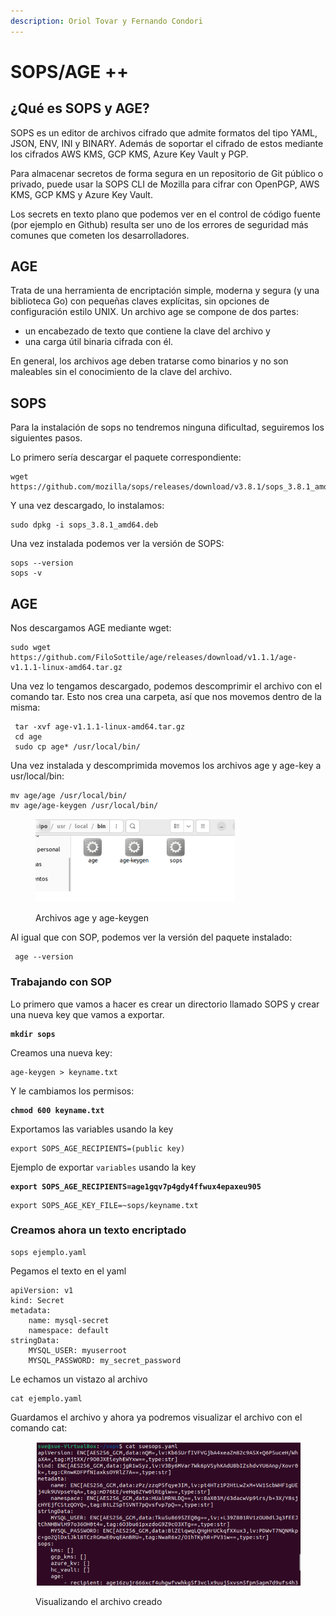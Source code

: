 ```yaml
---
description: Oriol Tovar y Fernando Condori
---
```


# SOPS/AGE ++

## ¿Qué es SOPS y AGE?&#x20;

SOPS es un editor de archivos cifrado que admite formatos del tipo YAML, JSON, ENV, INI y BINARY. Además de soportar el cifrado de estos mediante los cifrados AWS KMS, GCP KMS, Azure Key Vault y PGP.&#x20;

Para almacenar secretos de forma segura en un repositorio de Git público o privado, puede usar la SOPS CLI de Mozilla para cifrar con OpenPGP, AWS KMS, GCP KMS y Azure Key Vault.

Los secrets en texto plano que podemos ver en el control de código fuente (por ejemplo en Github) resulta ser uno de los errores de seguridad más comunes que cometen los desarrolladores.



## AGE&#x20;

Trata de una herramienta de encriptación simple, moderna y segura (y una biblioteca Go) con pequeñas claves explícitas, sin opciones de configuración estilo UNIX. Un archivo age se compone de dos partes:&#x20;

* un encabezado de texto que contiene la clave del archivo y&#x20;
* una carga útil binaria cifrada con él.&#x20;

En general, los archivos age deben tratarse como binarios y no son maleables sin el conocimiento de la clave del archivo.

## SOPS

Para la instalación de sops no tendremos ninguna dificultad, seguiremos los siguientes pasos.&#x20;

Lo primero sería descargar el paquete correspondiente:&#x20;

```
wget https://github.com/mozilla/sops/releases/download/v3.8.1/sops_3.8.1_amd64.deb
```

Y una vez descargado, lo instalamos:

```
sudo dpkg -i sops_3.8.1_amd64.deb
```

Una vez instalada podemos ver la versión de SOPS:

```
sops --version
sops -v
```

## AGE

Nos descargamos AGE mediante wget:&#x20;

```
sudo wget https://github.com/FiloSottile/age/releases/download/v1.1.1/age-v1.1.1-linux-amd64.tar.gz
```

Una vez lo tengamos descargado, podemos descomprimir el archivo con el comando tar. Esto nos crea una carpeta, así que nos movemos dentro de la misma:

```
 tar -xvf age-v1.1.1-linux-amd64.tar.gz
 cd age
 sudo cp age* /usr/local/bin/
```

Una vez instalada y descomprimida movemos los archivos age y age-key a usr/local/bin:&#x20;

```
mv age/age /usr/local/bin/ 
mv age/age-keygen /usr/local/bin/
```

<figure><img src="../.gitbook/assets/image (3) (1).png" alt="" width="319"><figcaption><p>Archivos age y age-keygen</p></figcaption></figure>

Al igual que con SOP, podemos ver la versión del paquete instalado:

```
 age --version
```

### Trabajando con SOP

Lo primero que vamos a hacer es crear un directorio llamado SOPS y crear una nueva key que vamos a exportar.&#x20;

<pre><code><strong>mkdir sops
</strong></code></pre>

Creamos una nueva key:

```
age-keygen > keyname.txt
```

Y le cambiamos los permisos:

<pre><code><strong>chmod 600 keyname.txt
</strong></code></pre>

Exportamos las variables usando la key

```
export SOPS_AGE_RECIPIENTS=(public key)
```

Ejemplo de exportar `variables` usando la key

<pre><code><strong>export SOPS_AGE_RECIPIENTS=age1gqv7p4gdy4ffwux4epaxeu905
</strong></code></pre>

```
export SOPS_AGE_KEY_FILE=~sops/keyname.txt
```

### Creamos ahora un texto encriptado

```
sops ejemplo.yaml
```

Pegamos el texto en el yaml

```
apiVersion: v1
kind: Secret
metadata:
    name: mysql-secret
    namespace: default
stringData:
    MYSQL_USER: myuserroot
    MYSQL_PASSWORD: my_secret_password
```

Le echamos  un vistazo al archivo

```
cat ejemplo.yaml
```

Guardamos el archivo y ahora ya podremos visualizar el archivo con el comando cat:

<figure><img src="../.gitbook/assets/image (4) (1).png" alt=""><figcaption><p>Visualizando el archivo creado</p></figcaption></figure>

